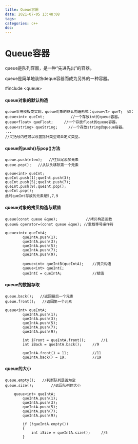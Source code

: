 ```yaml
---
title: Queue容器
date: 2021-07-05 13:48:08
tags:
categories: c++
doc:
---
```


# Queue容器

 queue是队列容器，是一种“先进先出”的容器。

queue是简单地装饰deque容器而成为另外的一种容器。

#include \<queue> 

#### queue对象的默认构造

```
queue采用模板类实现，queue对象的默认构造形式：queue<T> queT;  如：
queue<int> queInt;            //一个存放int的queue容器。
queue<float> queFloat;     //一个存放float的queue容器。
queue<string> queString;     //一个存放string的queue容器。
...				    
//尖括号内还可以设置指针类型或自定义类型。

```

#### queue的push()与pop()方法

```
queue.push(elem);   //往队尾添加元素
queue.pop();   //从队头移除第一个元素
```

```
queue<int> queInt;
queInt.push(1);queInt.push(3);
queInt.push(5);queInt.push(7);
queInt.push(9);queInt.pop();
queInt.pop();
此时queInt存放的元素是5,7,9

```

#### queue对象的拷贝构造与赋值

```
queue(const queue &que);		     //拷贝构造函数
queue& operator=(const queue &que);	//重载等号操作符
```

```
queue<int> queIntA;
		queIntA.push(1);
		queIntA.push(3);
		queIntA.push(5);
		queIntA.push(7);
		queIntA.push(9);

		queue<int> queIntB(queIntA);	//拷贝构造
		queue<int> queIntC;
		queIntC = queIntA;				//赋值

```

#### queue的数据存取

```
queue.back();   //返回最后一个元素
queue.front();   //返回第一个元素
```

```
queue<int> queIntA;
		queIntA.push(1);
		queIntA.push(3);
		queIntA.push(5);
		queIntA.push(7);
		queIntA.push(9);

		int iFront = queIntA.front();		//1
		int iBack = queIntA.back();		//9

		queIntA.front() = 11;			//11
		queIntA.back() = 19;			//19

```

#### queue的大小

```
queue.empty();   //判断队列是否为空
queue.size(); 	     //返回队列的大小
```

```
	queue<int> queIntA; 	
		queIntA.push(1);   	
		queIntA.push(3);  		
		queIntA.push(5);		
		queIntA.push(7);		
		queIntA.push(9);		

		if (!queIntA.empty())
		{
			int iSize = queIntA.size();		//5
		}

```

